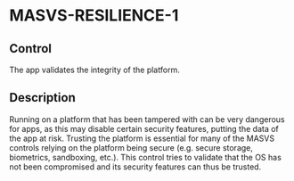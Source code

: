 # MASVS-RESILIENCE-1

## Control

The app validates the integrity of the platform.

## Description

Running on a platform that has been tampered with can be very dangerous for apps, as this may disable certain security features, putting the data of the app at risk. Trusting the platform is essential for many of the MASVS controls relying on the platform being secure (e.g. secure storage, biometrics, sandboxing, etc.). This control tries to validate that the OS has not been compromised and its security features can thus be trusted.
